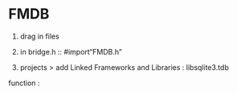 # FMDB

1. drag in files

1. in bridge.h ::  \#import“FMDB.h”

1. projects &gt; add Linked Frameworks and Libraries : libsqlite3.tdb

function :

